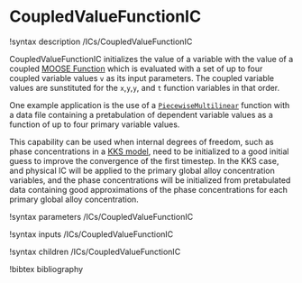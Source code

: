 # CoupledValueFunctionIC

!syntax description /ICs/CoupledValueFunctionIC

CoupledValueFunctionIC initializes the value of a variable with the value of a
coupled  [MOOSE Function](functions.md) which is evaluated with a set of up to
four coupled  variable values `v` as its input parameters. The coupled variable
values are sunstituted for the  `x`,`y`,`y`, and `t` function variables in that
order.

One example application is the use of a
[`PiecewiseMultilinear`](PiecewiseMultilinear.md) function with a data file
containing a pretabulation of dependent variable values as a function of up to
four primary variable values.

This capability can be used when internal degrees of freedom, such as phase
concentrations in a [KKS model](KKS.md), need to be initialized to a good
initial guess to improve the convergence of the first timestep. In the KKS case,
and physical IC will be applied to the primary global alloy concentration
variables, and the phase concentrations will be initialized from pretabulated
data containing good approximations of the phase concentrations for each primary
global alloy concentration.

!syntax parameters /ICs/CoupledValueFunctionIC

!syntax inputs /ICs/CoupledValueFunctionIC

!syntax children /ICs/CoupledValueFunctionIC

!bibtex bibliography
